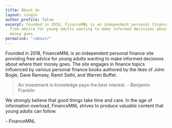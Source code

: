 ```yaml
---
title: About Us
layout: single
author_profile: false
excerpt: Founded in 2018, FinanceMNL is an independent personal finance site providing
  free advice for young adults wanting to make informed decisions about where their
  money goes.
permalink: "/about/"
---
```


Founded in 2018, FinanceMNL is an independent personal finance site providing free advice for young adults wanting to make informed decisions about where their money goes. The site engages in finance topics influenced by various personal finance books authored by the likes of John Bogle, Dave Ramsey, Ramit Sethi, and Warren Buffet.
<!--more-->

> An investment in knowledge pays the best interest. - Benjamin Franklin

We strongly believe that good things take time and care. In the age of information overload, FinanceMNL strives to produce valuable content that young adults can follow.

\- FinanceMNL
